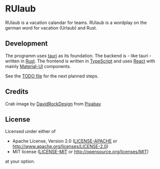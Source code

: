 # RUlaub

RUlaub is a vacation calandar for teams.
RUlaub is a wordplay on the german word for vacation (Urlaub) and Rust.

## Development

The programm uses [tauri](https://tauri.studio/) as its foundation.
The backend is - like tauri - written in [Rust](https://www.rust-lang.org/).
The frontend is written in [TypeScript](https://www.typescriptlang.org/) and uses
[React](https://reactjs.org/) with mainly [Material-UI](https://material-ui.com/)
components.

See the [TODO file](TODO.md) for the next planned steps.

## Credits

Crab image by <a href="https://pixabay.com/users/davidrockdesign-2595351/?utm_source=link-attribution&amp;utm_medium=referral&amp;utm_campaign=image&amp;utm_content=3424714">DavidRockDesign</a> from <a href="https://pixabay.com/?utm_source=link-attribution&amp;utm_medium=referral&amp;utm_campaign=image&amp;utm_content=3424714">Pixabay</a>

## License

Licensed under either of

- Apache License, Version 2.0 ([LICENSE-APACHE](LICENSE-APACHE) or
  http://www.apache.org/licenses/LICENSE-2.0)
- MIT license ([LICENSE-MIT](LICENSE-MIT) or http://opensource.org/licenses/MIT)

at your option.

